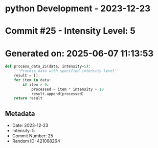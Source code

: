﻿# python Development - 2023-12-23
# Commit #25 - Intensity Level: 5
# Generated on: 2025-06-07 11:13:53
```python
def process_data_25(data, intensity=5):
    '''Process data with specified intensity level'''
    result = []
    for item in data:
        if item > 0:
            processed = item * intensity + 10
            result.append(processed)
    return result
```
## Metadata
- Date: 2023-12-23
- Intensity: 5
- Commit Number: 25
- Random ID: 421068264
